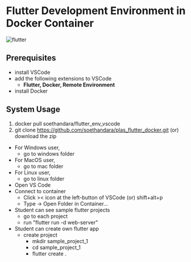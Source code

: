 # Flutter Development Environment in Docker Container
![flutter](https://github.com/soethandara/plas_flutter_docker/assets/148550611/26af9f16-4306-47be-ac17-36ad895f4185)

## Prerequisites 
- install VSCode
- add the following extensions to VSCode
  - **Flutter, Docker, Remote Environment**
- install Docker
  
## System Usage
1. docker pull soethandara/flutter_env_vscode
2. git clone https://github.com/soethandara/plas_flutter_docker.git (or) download the zip
- For Windows user,
  - go to windows folder
- For MacOS user,
  - go to mac folder
- For Linux user,
  - go to linux folder
- Open VS Code
- Connect to container
  - Click >< icon at the left-button of VSCode (or) shift+alt+p 
  - Type -> Open Folder in Container...
- Student can see sample flutter projects
  - go to each project
  - run "flutter run -d web-server"
- Student can create own flutter app
  - create project
    - mkdir sample_project_1
    - cd sample_project_1
    - flutter create .    
